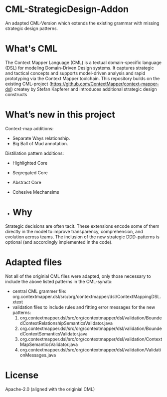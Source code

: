 # CML-StrategicDesign-Addon
An adapted CML-Version which extends the existing grammar with missing strategic design patterns.

# What's CML
The Context Mapper Language (CML) is a textual domain-specific language (DSL) for modeling Domain-Driven Design systems. It captures strategic and tactical concepts and supports model-driven analysis and rapid prototyping via the Context Mapper toolchain. This repository builds on the existing CML-project (https://github.com/ContextMapper/context-mapper-dsl) createy by Stefan Kapferer and introduces additional strategic design constructs

# What’s new in this project
Context-map additions:
- Separate Ways relationship.
- Big Ball of Mud annotation.
  
Distillation pattern additions:
- Highlighted Core
- Segregated Core
- Abstract Core
- Cohesive Mechansims

- # Why
Strategic decisions are often tacit. These extensions encode some of them directly in the model to improve transparency, comprehension, and evolution across teams.
The inclusion of the new strategic DDD-patterns is optional (and accordingly implemented in the code).

# Adapted files
Not all of the originial CML files were adapted, only those necessary to include the above listed patterns in the CML-synatx:
- central CML grammer file: org.contextmapper.dsl/src/org/contextmapper/dsl/ContextMappingDSL.xtext
- validation files to include rules and fitting error messages for the new patterns:
    1. org.contextmapper.dsl/src/org/contextmapper/dsl/validation/BoundedContextRelationshipSemanticsValidator.java
    2. org.contextmapper.dsl/src/org/contextmapper/dsl/validation/BoundedContextSemanticsValidator.java
    3. org.contextmapper.dsl/src/org/contextmapper/dsl/validation/ContextMapSemanticsValidator.java
    4. org.contextmapper.dsl/src/org/contextmapper/dsl/validation/ValidationMessages.java

# License
Apache-2.0 (aligned with the originial CML)
